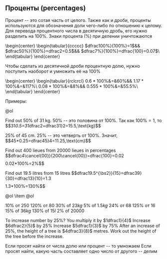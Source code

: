 ## Проценты (percentages)

Процент -- это сотая часть от целого. Также как и дроби, проценты используются для обозначения доли чего-либо по отношению к целому. Для перевода процентного числа в десятичную дробь, его нужно разделить на $100\%$. Знаки процента ($\%$) при делении уничтожаются

\begin{center}
\begin{tabular}{ccccc}
$dfrac100\%}{100\%}=1$&&
$dfrac50\%}{100\%}=dfrac2=0.5$&&
$dfrac7\%}{100\%}=dfrac{100}=0.07$\\
\end{tabular}
\end{center}

Чтобы сделать из десятичной дроби процентную долю, нужно поступить наоборот и умножить её на $100\%$

\begin{center}
\begin{tabular}{rclcrcl}
$0.6*100\%$&=&$60\%$&&
$1.17*100\%$&=&$117\%$\\
$0.08*100\%$&=&$8\%$&&
$0.555*100\%$&=&$55.5\%$\\
\end{tabular}
\end{center}

Примеры:

@ol

Find out $50\%$ of $31$ kg. $50\%$ -- это половина от $100\%$. Так как $100\%=1$, то
$$31*0.5=31*dfrac2=dfrac31}2=15.5\,\text{kg}$$

$25\%$ of $45$ cm. $25\%$ -- это четверть от $100\%$. Значит,
$$45\*0.25=dfrac45}4=11.25\,\text{cm}$$

Find out $400$ lieues from $20000$ lieues in percentages
$$dfrac4\cancel{00}}{200\cancel{00}}=dfrac{100}=0.02$$
$$0.02\*100\%=2\%$$

Find out $19.5$ litres from $15$ litres
$$dfrac19.5^{\bs2}}{15}=dfrac39}{30}=dfrac13}{10}=1.3$$
$$1.3\*100\%=130\%$$

@ol
\item
@ol

$10\%$ от $250$
$120\%$ от $80$
$30\%$ of $23kg$
$5\%$ of $1.5kg$
$24\%$ от $68$
$125\%$ от $16$
$15\%$ of $36kg$
$130\%$ of $15l$
$2\%$ of $20000$

To increase number by $25\%$? You multiply it by $1dfrac1}{4}$
Increase $6dfrac2}{5}$ by $25\%$
Increase $5dfrac1}{3}$ by $75\%$
After an increase of $25\%$, the height of a tree is $4dfrac3}{8}$ metres. Work out the height of the tree before the increase.

Если просят найти от числа долю или процент -- то умножаем
Если просят найти, какую часть составляет одно число от другого -- делим
